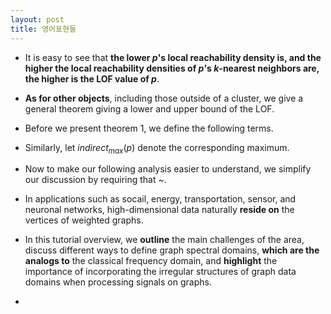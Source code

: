 ```yaml
---
layout: post
title: 영어표현들
---
```


- It is easy to see that **the lower $p$'s local reachability density is, and the higher the local reachability densities of $p$'s $k$-nearest neighbors are, the higher is the LOF value of $p$**. 

- **As for other objects**, including those outside of a cluster, we give a general theorem giving a lower and upper bound of the LOF. 

- Before we present theorem 1, we define the following terms. 

- Similarly, let $indirect_{max}(p)$ denote the corresponding maximum.

- Now to make our following analysis easier to understand, we simplify our discussion by requiring that ~. 

- In applications such as socail, energy, transportation, sensor, and neuronal networks, high-dimensional data naturally **reside on** the vertices of weighted graphs. 

- In this tutorial overview, we **outline** the main challenges of the area, discuss different ways to define graph spectral domains, **which are the analogs to** the classical frequency domain, and **highlight** the importance of incorporating the irregular structures of graph data domains when processing signals on graphs. 

- 
